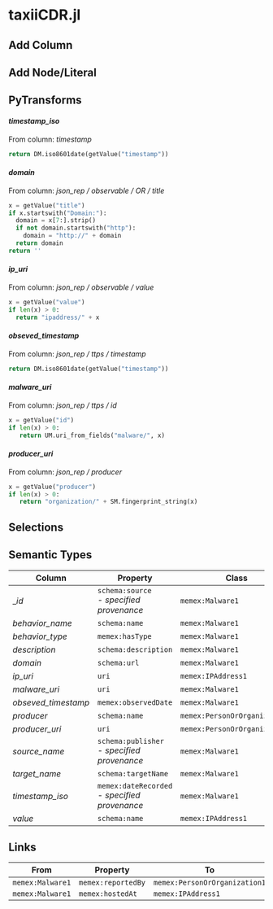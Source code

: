 # taxiiCDR.jl

## Add Column

## Add Node/Literal

## PyTransforms
#### _timestamp_iso_
From column: _timestamp_
``` python
return DM.iso8601date(getValue("timestamp"))
```

#### _domain_
From column: _json_rep / observable / OR / title_
``` python
x = getValue("title")
if x.startswith("Domain:"):
  domain = x[7:].strip()
  if not domain.startswith("http"):
    domain = "http://" + domain
  return domain
return ''
```

#### _ip_uri_
From column: _json_rep / observable / value_
``` python
x = getValue("value")
if len(x) > 0:
  return "ipaddress/" + x
```

#### _obseved_timestamp_
From column: _json_rep / ttps / timestamp_
``` python
return DM.iso8601date(getValue("timestamp"))
```

#### _malware_uri_
From column: _json_rep / ttps / id_
``` python
x = getValue("id")
if len(x) > 0:
   return UM.uri_from_fields("malware/", x)

```

#### _producer_uri_
From column: _json_rep / producer_
``` python
x = getValue("producer")
if len(x) > 0:
   return "organization/" + SM.fingerprint_string(x)
```


## Selections

## Semantic Types
| Column | Property | Class |
|  ----- | -------- | ----- |
| __id_ | `schema:source`<BR> - _specified provenance_ | `memex:Malware1`|
| _behavior_name_ | `schema:name` | `memex:Malware1`|
| _behavior_type_ | `memex:hasType` | `memex:Malware1`|
| _description_ | `schema:description` | `memex:Malware1`|
| _domain_ | `schema:url` | `memex:Malware1`|
| _ip_uri_ | `uri` | `memex:IPAddress1`|
| _malware_uri_ | `uri` | `memex:Malware1`|
| _obseved_timestamp_ | `memex:observedDate` | `memex:Malware1`|
| _producer_ | `schema:name` | `memex:PersonOrOrganization1`|
| _producer_uri_ | `uri` | `memex:PersonOrOrganization1`|
| _source_name_ | `schema:publisher`<BR> - _specified provenance_ | `memex:Malware1`|
| _target_name_ | `schema:targetName` | `memex:Malware1`|
| _timestamp_iso_ | `memex:dateRecorded`<BR> - _specified provenance_ | `memex:Malware1`|
| _value_ | `schema:name` | `memex:IPAddress1`|


## Links
| From | Property | To |
|  --- | -------- | ---|
| `memex:Malware1` | `memex:reportedBy` | `memex:PersonOrOrganization1`|
| `memex:Malware1` | `memex:hostedAt` | `memex:IPAddress1`|
